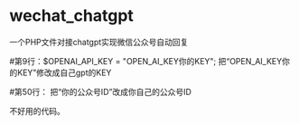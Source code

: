 # wechat_chatgpt
一个PHP文件对接chatgpt实现微信公众号自动回复

 
#第9行：$OPENAI_API_KEY = "OPEN_AI_KEY你的KEY";       把“OPEN_AI_KEY你的KEY”修改成自己gpt的KEY
 
 #第50行：<![CDATA[你的公众号ID]]>                      把“你的公众号ID”改成你自己的公众号ID



不好用的代码。
